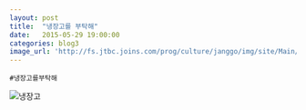 ```yaml
---
layout: post
title:  "냉장고를 부탁해"
date:   2015-05-29 19:00:00
categories: blog3
image_url: 'http://fs.jtbc.joins.com/prog/culture/janggo/img/site/Main/20150417150343.jpg'
---
```


    #냉장고를부탁해


![냉장고](http://photo.jtbc.joins.com/Prog/enter/janggo/Img/20141107_160712_4588.jpg)
